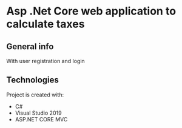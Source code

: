 # Asp .Net Core web application to calculate taxes

## General info
With user registration and login

## Technologies
Project is created with:
* C#
* Visual Studio 2019
* ASP.NET CORE MVC
